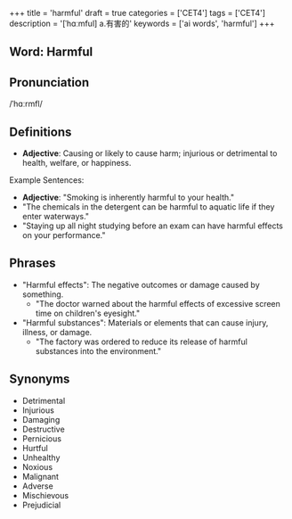 +++
title = 'harmful'
draft = true
categories = ['CET4']
tags = ['CET4']
description = '[ˈhɑːmful] a.有害的'
keywords = ['ai words', 'harmful']
+++

## Word: Harmful

## Pronunciation
/ˈhɑːrmfl/

## Definitions
- **Adjective**: Causing or likely to cause harm; injurious or detrimental to health, welfare, or happiness.

Example Sentences:
- **Adjective**: "Smoking is inherently harmful to your health."
- "The chemicals in the detergent can be harmful to aquatic life if they enter waterways."
- "Staying up all night studying before an exam can have harmful effects on your performance."

## Phrases
- "Harmful effects": The negative outcomes or damage caused by something.
  - "The doctor warned about the harmful effects of excessive screen time on children's eyesight."
- "Harmful substances": Materials or elements that can cause injury, illness, or damage.
  - "The factory was ordered to reduce its release of harmful substances into the environment."

## Synonyms
- Detrimental
- Injurious
- Damaging
- Destructive
- Pernicious
- Hurtful
- Unhealthy
- Noxious
- Malignant
- Adverse
- Mischievous
- Prejudicial
